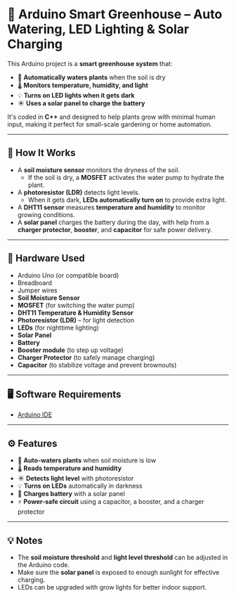 # 🌱 Arduino Smart Greenhouse – Auto Watering, LED Lighting & Solar Charging

This Arduino project is a **smart greenhouse system** that:

- 🌿 **Automatically waters plants** when the soil is dry
- 🌡️ **Monitors temperature, humidity, and light**
- 💡 **Turns on LED lights when it gets dark**
- ☀️ **Uses a solar panel to charge the battery**

It's coded in **C++** and designed to help plants grow with minimal human input, making it perfect for small-scale gardening or home automation.

---

## 🔧 How It Works

- A **soil moisture sensor** monitors the dryness of the soil.
  - If the soil is dry, a **MOSFET** activates the water pump to hydrate the plant.
- A **photoresistor (LDR)** detects light levels.
  - When it gets dark, **LEDs automatically turn on** to provide extra light.
- A **DHT11 sensor** measures **temperature and humidity** to monitor growing conditions.
- A **solar panel** charges the battery during the day, with help from a **charger protector**, **booster**, and **capacitor** for safe power delivery.

---

## 🧰 Hardware Used

- Arduino Uno (or compatible board)
- Breadboard
- Jumper wires
- **Soil Moisture Sensor**
- **MOSFET** (for switching the water pump)
- **DHT11 Temperature & Humidity Sensor**
- **Photoresistor (LDR)** – for light detection
- **LEDs** (for nighttime lighting)
- **Solar Panel**
- **Battery**
- **Booster module** (to step up voltage)
- **Charger Protector** (to safely manage charging)
- **Capacitor** (to stabilize voltage and prevent brownouts)

---

## 🖥️ Software Requirements

- [Arduino IDE](https://www.arduino.cc/en/software)

---

## ⚙️ Features

- 🌿 **Auto-waters plants** when soil moisture is low
- 🌡️ **Reads temperature and humidity**
- ☀️ **Detects light level** with photoresistor
- 💡 **Turns on LEDs** automatically in darkness
- 🔋 **Charges battery** with a solar panel
- ⚡ **Power-safe circuit** using a capacitor, a booster, and a charger protector

---

## 💡 Notes

- The **soil moisture threshold** and **light level threshold** can be adjusted in the Arduino code.
- Make sure the **solar panel** is exposed to enough sunlight for effective charging.
- LEDs can be upgraded with grow lights for better indoor support.
